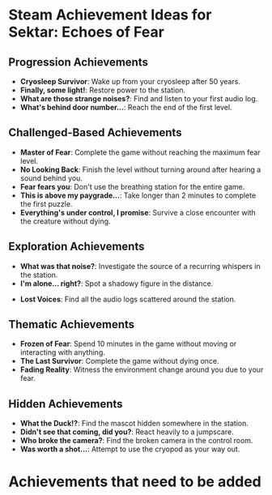 # Steam Achievement Ideas for Sektar: Echoes of Fear

## Progression Achievements
- **Cryosleep Survivor**: Wake up from your cryosleep after 50 years.
- **Finally, some light!**: Restore power to the station.
- **What are those strange noises?**: Find and listen to your first audio log.
- **What's behind door number...**: Reach the end of the first level.
## Challenged-Based Achievements
- **Master of Fear**: Complete the game without reaching the maximum fear level.
- **No Looking Back**: Finish the level without turning around after hearing a sound behind you.
- **Fear fears you**: Don't use the breathing station for the entire game.
- **This is above my paygrade...**: Take longer than 2 minutes to complete the first puzzle.
- **Everything's under control, I promise**: Survive a close encounter with the creature without dying. 

## Exploration Achievements
- **What was that noise?**: Investigate the source of a recurring whispers in the station. 
- **I'm alone... right?**: Spot a shadowy figure in the distance.
<!-- - **Wait, what's that?**: See a figure in the distance, only for it to disappear when you get closer. -->
- **Lost Voices**: Find all the audio logs scattered around the station.

## Thematic Achievements
- **Frozen of Fear**: Spend 10 minutes in the game without moving or interacting with anything.
- **The Last Survivor**: Complete the game without dying once.
- **Fading Reality**: Witness the environment change around you due to your fear.

## Hidden Achievements
- **What the Duck!?**: Find the mascot hidden somewhere in the station.
- **Didn't see that coming, did you?**: React heavily to a jumpscare.
- **Who broke the camera?**: Find the broken camera in the control room.
- **Was worth a shot...**: Attempt to use the cryopod as your way out.

# Achievements that need to be added

<!-- ## Hidden description Achievements
- **This is above my paygrade...**: Take longer than 2 minutes to complete the first puzzle.
- **What the Duck!?**: Find the mascot hidden somewhere in the station.
- **Cryosleep Survivor**: Wake up from your cryosleep after 50 years.
- **Finally, some light!**: Restore power to the station.
- **What are those strange noises?**: Find and listen to your first audio log.
- **What's behind door number...**: Reach the end of the first level.
- **I'm alone... right?**: Spot a shadowy figure in the distance.

## Visible description Achievements
- **Master of Fear**: Complete the game without reaching the maximum fear level.
- **No Looking Back**: Finish the level without turning around after hearing a sound behind you.
- **Fear fears you**: Don't use the breathing station for the entire game.
- **Everything's under control, I promise**: Survive a close encounter with the creature without dying. -->
